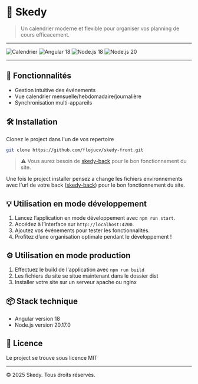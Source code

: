 # 📅 Skedy

> Un calendrier moderne et flexible pour organiser vos planning de cours efficacement.

---

<p align="left">
    <img src="https://img.shields.io/badge/Calendrier-Scolaire-blue?style=flat-square" alt="Calendrier">
    <img src="https://img.shields.io/badge/Angular-18-DD0031?logo=angular&logoColor=white&style=flat-square" alt="Angular 18">
    <img src="https://img.shields.io/badge/NPM-10.8.2-339933?logo=NPM&logoColor=white&style=flat-square" alt="Node.js 18">
    <img src="https://img.shields.io/badge/Node.js-v20.17.0-339933?logo=node.js&logoColor=white&style=flat-square" alt="Node.js 20">
</p>

---

## 🚀 Fonctionnalités

- Gestion intuitive des événements
- Vue calendrier mensuelle/hebdomadaire/journalière
- Synchronisation multi-appareils

## 🛠️ Installation
Clonez le project dans l'un de vos repertoire
```bash
git clone https://github.com/flojucv/skedy-front.git
```
> ⚠︎ Vous aurez besoin de [skedy-back](https://github.com/flojucv/skedy-back.git) pour le bon fonctionnement du site.

Une fois le project installer pensez a change les fichiers environnements avec l'url de votre back ([skedy-back](https://github.com/flojucv/skedy-back.git)) pour le bon fonctionnement du site.


### 

## 💡 Utilisation en mode développement

1. Lancez l’application en mode développement avec `npm run start`.
2. Accédez à l’interface sur `http://localhost:4200`.
3. Ajoutez vos événements pour tester les fonctionnalités.
4. Profitez d’une organisation optimale pendant le développement !

## ⚙️ Utilisation en mode production
1. Effectuez le build de l'application avec `npm run build`
2. Les fichiers du site se situe maintenant dans le dossier dist
3. Installer votre site sur un serveur apache ou nginx

## 📦 Stack technique

- Angular version 18
- Node.js version 20.17.0

## 🤝 Licence

Le project se trouve sous licence MIT

---

© 2025 Skedy. Tous droits réservés.